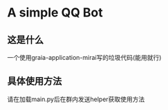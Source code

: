# A simple QQ Bot

## 这是什么
一个使用graia-application-mirai写的垃圾代码(能用就行)

## 具体使用方法
请在加载main.py后在群内发送helper获取使用方法
